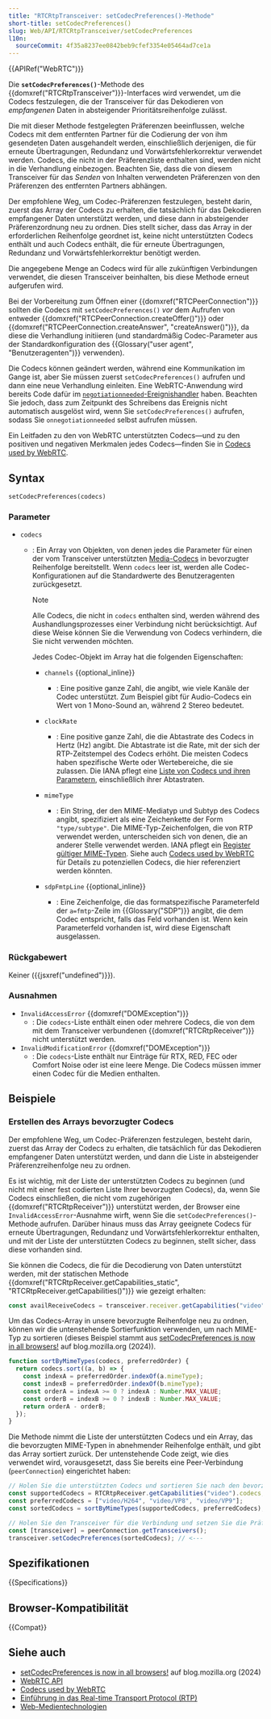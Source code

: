 ```yaml
---
title: "RTCRtpTransceiver: setCodecPreferences()-Methode"
short-title: setCodecPreferences()
slug: Web/API/RTCRtpTransceiver/setCodecPreferences
l10n:
  sourceCommit: 4f35a8237ee0842beb9cfef3354e05464ad7ce1a
---
```


{{APIRef("WebRTC")}}

Die **`setCodecPreferences()`**-Methode des {{domxref("RTCRtpTransceiver")}}-Interfaces wird verwendet, um die Codecs festzulegen, die der Transceiver für das Dekodieren von _empfangenen_ Daten in absteigender Prioritätsreihenfolge zulässt.

Die mit dieser Methode festgelegten Präferenzen beeinflussen, welche Codecs mit dem entfernten Partner für die Codierung der von ihm gesendeten Daten ausgehandelt werden, einschließlich derjenigen, die für erneute Übertragungen, Redundanz und Vorwärtsfehlerkorrektur verwendet werden. Codecs, die nicht in der Präferenzliste enthalten sind, werden nicht in die Verhandlung einbezogen. Beachten Sie, dass die von diesem Transceiver für das _Senden_ von Inhalten verwendeten Präferenzen von den Präferenzen des entfernten Partners abhängen.

Der empfohlene Weg, um Codec-Präferenzen festzulegen, besteht darin, zuerst das Array der Codecs zu erhalten, die tatsächlich für das Dekodieren empfangener Daten unterstützt werden, und diese dann in absteigender Präferenzordnung neu zu ordnen. Dies stellt sicher, dass das Array in der erforderlichen Reihenfolge geordnet ist, keine nicht unterstützten Codecs enthält und auch Codecs enthält, die für erneute Übertragungen, Redundanz und Vorwärtsfehlerkorrektur benötigt werden.

Die angegebene Menge an Codecs wird für alle zukünftigen Verbindungen verwendet, die diesen Transceiver beinhalten, bis diese Methode erneut aufgerufen wird.

Bei der Vorbereitung zum Öffnen einer {{domxref("RTCPeerConnection")}} sollten die Codecs mit `setCodecPreferences()` _vor_ dem Aufrufen von entweder {{domxref("RTCPeerConnection.createOffer()")}} oder {{domxref("RTCPeerConnection.createAnswer", "createAnswer()")}}, da diese die Verhandlung initiieren (und standardmäßig Codec-Parameter aus der Standardkonfiguration des {{Glossary("user agent", "Benutzeragenten")}} verwenden).

Die Codecs können geändert werden, während eine Kommunikation im Gange ist, aber Sie müssen zuerst `setCodecPreferences()` aufrufen und dann eine neue Verhandlung einleiten. Eine WebRTC-Anwendung wird bereits Code dafür im [`negotiationneeded`-Ereignishandler](/de/docs/Web/API/RTCPeerConnection/negotiationneeded_event) haben. Beachten Sie jedoch, dass zum Zeitpunkt des Schreibens das Ereignis nicht automatisch ausgelöst wird, wenn Sie `setCodecPreferences()` aufrufen, sodass Sie `onnegotiationneeded` selbst aufrufen müssen.

Ein Leitfaden zu den von WebRTC unterstützten Codecs—und zu den positiven und negativen Merkmalen jedes Codecs—finden Sie in [Codecs used by WebRTC](/de/docs/Web/Media/Formats/WebRTC_codecs).

## Syntax

```js-nolint
setCodecPreferences(codecs)
```

### Parameter

- `codecs`

  - : Ein Array von Objekten, von denen jedes die Parameter für einen der vom Transceiver unterstützten [Media-Codecs](/de/docs/Web/Media/Formats/WebRTC_codecs) in bevorzugter Reihenfolge bereitstellt.
    Wenn `codecs` leer ist, werden alle Codec-Konfigurationen auf die Standardwerte des Benutzeragenten zurückgesetzt.

    > [!NOTE]
    > Alle Codecs, die nicht in `codecs` enthalten sind, werden während des Aushandlungsprozesses einer Verbindung nicht berücksichtigt.
    > Auf diese Weise können Sie die Verwendung von Codecs verhindern, die Sie nicht verwenden möchten.

    Jedes Codec-Objekt im Array hat die folgenden Eigenschaften:

    - `channels` {{optional_inline}}

      - : Eine positive ganze Zahl, die angibt, wie viele Kanäle der Codec unterstützt.
        Zum Beispiel gibt für Audio-Codecs ein Wert von 1 Mono-Sound an, während 2 Stereo bedeutet.

    - `clockRate`

      - : Eine positive ganze Zahl, die die Abtastrate des Codecs in Hertz (Hz) angibt.
        Die Abtastrate ist die Rate, mit der sich der RTP-Zeitstempel des Codecs erhöht.
        Die meisten Codecs haben spezifische Werte oder Wertebereiche, die sie zulassen.
        Die IANA pflegt eine [Liste von Codecs und ihren Parametern](https://www.iana.org/assignments/rtp-parameters/rtp-parameters.xhtml#rtp-parameters-1), einschließlich ihrer Abtastraten.

    - `mimeType`

      - : Ein String, der den MIME-Mediatyp und Subtyp des Codecs angibt, spezifiziert als eine Zeichenkette der Form `"type/subtype"`.
        Die MIME-Typ-Zeichenfolgen, die von RTP verwendet werden, unterscheiden sich von denen, die an anderer Stelle verwendet werden.
        IANA pflegt ein [Register gültiger MIME-Typen](https://www.iana.org/assignments/rtp-parameters/rtp-parameters.xhtml#rtp-parameters-2).
        Siehe auch [Codecs used by WebRTC](/de/docs/Web/Media/Formats/WebRTC_codecs) für Details zu potenziellen Codecs, die hier referenziert werden könnten.

    - `sdpFmtpLine` {{optional_inline}}

      - : Eine Zeichenfolge, die das formatspezifische Parameterfeld der `a=fmtp`-Zeile im {{Glossary("SDP")}} angibt, die dem Codec entspricht, falls das Feld vorhanden ist.
        Wenn kein Parameterfeld vorhanden ist, wird diese Eigenschaft ausgelassen.

### Rückgabewert

Keiner ({{jsxref("undefined")}}).

### Ausnahmen

- `InvalidAccessError` {{domxref("DOMException")}}
  - : Die `codecs`-Liste enthält einen oder mehrere Codecs, die von dem mit dem Transceiver verbundenen {{domxref("RTCRtpReceiver")}} nicht unterstützt werden.
- `InvalidModificationError` {{domxref("DOMException")}}
  - : Die `codecs`-Liste enthält nur Einträge für RTX, RED, FEC oder Comfort Noise oder ist eine leere Menge.
    Die Codecs müssen immer einen Codec für die Medien enthalten.

## Beispiele

### Erstellen des Arrays bevorzugter Codecs

Der empfohlene Weg, um Codec-Präferenzen festzulegen, besteht darin, zuerst das Array der Codecs zu erhalten, die tatsächlich für das Dekodieren empfangener Daten unterstützt werden, und dann die Liste in absteigender Präferenzreihenfolge neu zu ordnen.

Es ist wichtig, mit der Liste der unterstützten Codecs zu beginnen (und nicht mit einer fest codierten Liste Ihrer bevorzugten Codecs), da, wenn Sie Codecs einschließen, die nicht vom zugehörigen {{domxref("RTCRtpReceiver")}} unterstützt werden, der Browser eine `InvalidAccessError`-Ausnahme wirft, wenn Sie die `setCodecPreferences()`-Methode aufrufen. Darüber hinaus muss das Array geeignete Codecs für erneute Übertragungen, Redundanz und Vorwärtsfehlerkorrektur enthalten, und mit der Liste der unterstützten Codecs zu beginnen, stellt sicher, dass diese vorhanden sind.

Sie können die Codecs, die für die Decodierung von Daten unterstützt werden, mit der statischen Methode {{domxref("RTCRtpReceiver.getCapabilities_static", "RTCRtpReceiver.getCapabilities()")}} wie gezeigt erhalten:

```js
const availReceiveCodecs = transceiver.receiver.getCapabilities("video").codecs;
```

Um das Codecs-Array in unsere bevorzugte Reihenfolge neu zu ordnen, können wir die untenstehende Sortierfunktion verwenden, um nach MIME-Typ zu sortieren (dieses Beispiel stammt aus [setCodecPreferences is now in all browsers!](https://blog.mozilla.org/webrtc/cross-browser-support-for-choosing-webrtc-codecs/) auf blog.mozilla.org (2024)).

```js
function sortByMimeTypes(codecs, preferredOrder) {
  return codecs.sort((a, b) => {
    const indexA = preferredOrder.indexOf(a.mimeType);
    const indexB = preferredOrder.indexOf(b.mimeType);
    const orderA = indexA >= 0 ? indexA : Number.MAX_VALUE;
    const orderB = indexB >= 0 ? indexB : Number.MAX_VALUE;
    return orderA - orderB;
  });
}
```

Die Methode nimmt die Liste der unterstützten Codecs und ein Array, das die bevorzugten MIME-Typen in abnehmender Reihenfolge enthält, und gibt das Array sortiert zurück. Der untenstehende Code zeigt, wie dies verwendet wird, vorausgesetzt, dass Sie bereits eine Peer-Verbindung (`peerConnection`) eingerichtet haben:

```js
// Holen Sie die unterstützten Codecs und sortieren Sie nach den bevorzugten Codecs
const supportedCodecs = RTCRtpReceiver.getCapabilities("video").codecs;
const preferredCodecs = ["video/H264", "video/VP8", "video/VP9"];
const sortedCodecs = sortByMimeTypes(supportedCodecs, preferredCodecs);

// Holen Sie den Transceiver für die Verbindung und setzen Sie die Präferenzen
const [transceiver] = peerConnection.getTransceivers();
transceiver.setCodecPreferences(sortedCodecs); // <---
```

## Spezifikationen

{{Specifications}}

## Browser-Kompatibilität

{{Compat}}

## Siehe auch

- [setCodecPreferences is now in all browsers!](https://blog.mozilla.org/webrtc/cross-browser-support-for-choosing-webrtc-codecs/) auf blog.mozilla.org (2024)
- [WebRTC API](/de/docs/Web/API/WebRTC_API)
- [Codecs used by WebRTC](/de/docs/Web/Media/Formats/WebRTC_codecs)
- [Einführung in das Real-time Transport Protocol (RTP)](/de/docs/Web/API/WebRTC_API/Intro_to_RTP)
- [Web-Medientechnologien](/de/docs/Web/Media)
